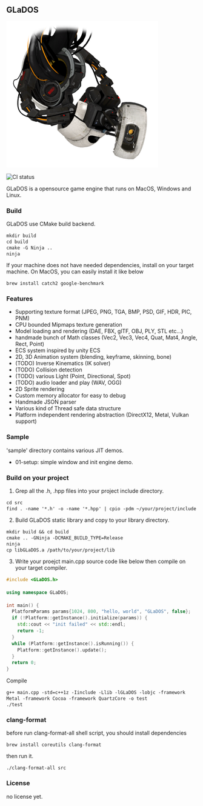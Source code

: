 ## GLaDOS

![GLaDOS](resource/400px-GLaDOS_P2.png)

![CI status](https://github.com/bodguy/GLaDOS/workflows/CMake%20Build%20project/badge.svg)

GLaDOS is a opensource game engine that runs on MacOS, Windows and Linux.

### Build

GLaDOS use CMake build backend.

```
mkdir build
cd build
cmake -G Ninja ..
ninja
```

If your machine does not have needed dependencies, install on your target machine.
On MacOS, you can easily install it like below

```
brew install catch2 google-benchmark
```

### Features

- Supporting texture format (JPEG, PNG, TGA, BMP, PSD, GIF, HDR, PIC, PNM)
- CPU bounded Mipmaps texture generation
- Model loading and rendering (DAE, FBX, glTF, OBJ, PLY, STL etc...)
- handmade bunch of Math classes (Vec2, Vec3, Vec4, Quat, Mat4, Angle, Rect, Point)
- ECS system inspired by unity ECS
- 2D, 3D Animation system (blending, keyframe, skinning, bone)
- (TODO) Inverse Kinematics (IK solver)
- (TODO) Collision detection
- (TODO) various Light (Point, Directional, Spot)
- (TODO) audio loader and play (WAV, OGG)
- 2D Sprite rendering
- Custom memory allocator for easy to debug
- Handmade JSON parser
- Various kind of Thread safe data structure
- Platform independent rendering abstraction (DirectX12, Metal, Vulkan support)

### Sample

'sample' directory contains various JIT demos.

- 01-setup: simple window and init engine demo.

### Build on your project

1. Grep all the .h, .hpp files into your project include directory.
```
cd src
find . -name '*.h' -o -name '*.hpp' | cpio -pdm ~/your/project/include
```

2. Build GLaDOS static library and copy to your library directory.
```
mkdir build && cd build
cmake .. -GNinja -DCMAKE_BUILD_TYPE=Release
ninja
cp libGLaDOS.a /path/to/your/project/lib
```

3. Write your proejct main.cpp source code like below then compile on your target compiler.
```c++
#include <GLaDOS.h>

using namespace GLaDOS;

int main() {
  PlatformParams params{1024, 800, "hello, world", "GLaDOS", false};
  if (!Platform::getInstance().initialize(params)) {
    std::cout << "init failed" << std::endl;
    return -1;
  }
  while (Platform::getInstance().isRunning()) {
    Platform::getInstance().update();
  }
  return 0;
}
```
Compile
```
g++ main.cpp -std=c++1z -Iinclude -Llib -lGLaDOS -lobjc -framework Metal -framework Cocoa -framework QuartzCore -o test
./test
```

### clang-format

before run clang-format-all shell script, you should install dependencies

```
brew install coreutils clang-format
```

then run it.
```
./clang-format-all src
```

### License

no license yet.
